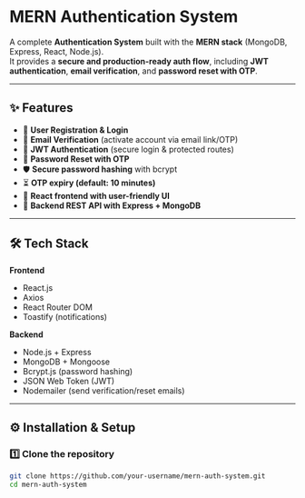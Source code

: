 # MERN Authentication System

A complete **Authentication System** built with the **MERN stack** (MongoDB, Express, React, Node.js).  
It provides a **secure and production-ready auth flow**, including **JWT authentication**, **email verification**, and **password reset with OTP**.  

---

## ✨ Features

- 👤 **User Registration & Login**  
- 📧 **Email Verification** (activate account via email link/OTP)  
- 🔑 **JWT Authentication** (secure login & protected routes)  
- 🔐 **Password Reset with OTP**  
- 🛡️ **Secure password hashing** with bcrypt  
- ⏳ **OTP expiry (default: 10 minutes)**  
- 🎨 **React frontend with user-friendly UI**  
- 🚀 **Backend REST API with Express + MongoDB**  

---

## 🛠️ Tech Stack

**Frontend**
- React.js  
- Axios  
- React Router DOM  
- Toastify (notifications)  

**Backend**
- Node.js + Express  
- MongoDB + Mongoose  
- Bcrypt.js (password hashing)  
- JSON Web Token (JWT)  
- Nodemailer (send verification/reset emails)  


---

## ⚙️ Installation & Setup

### 1️⃣ Clone the repository
```bash
git clone https://github.com/your-username/mern-auth-system.git
cd mern-auth-system


